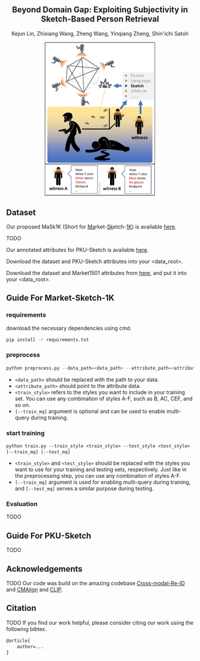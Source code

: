 <h2 align="center">Beyond Domain Gap: Exploiting Subjectivity in Sketch-Based Person Retrieval
</h2>
<p align="center">Kejun Lin, Zhixiang Wang, Zheng Wang, Yinqiang Zheng, Shin'ichi Satoh
</p>

<div align="center">
<img src="./assets/teaser.jpg" width=300px alt="teaser"></image>
</div>

## Dataset

Our proposed MaSk1K (Short for <u>Ma</u>rket-<u>Sk</u>etch-<u>1K</u>) is available <a href="https://drive.google.com/drive/folders/1XjFPM1yVHpE38sSDTFgM5s9aX2r-oYRC?usp=sharing">here</a>.

TODO

Our annotated attributes for PKU-Sketch is available <a href="">here</a>.

Download the dataset and PKU-Sketch attributes into your \<data_root\>.

Download the dataset and Market1501 attributes from <a href="">here</a>, and put it into your <data_root>.

## Guide For Market-Sketch-1K
### requirements
download the necessary dependencies using cmd.
```bash
pip install -r requirements.txt
```

### preprocess
```python
python preprocess.py --data_path=<data_path> --attribute_path=<attribute_path> --train_style <train_style> [--train_mq]
```

 - `<data_path>` should be replaced with the path to your data.
 - `<attribute_path>` should point to the attribute data.
 - `<train_style>` refers to the styles you want to include in your training set. You can use any combination of styles A-F, such as B, AC, CEF, and so on.
-  `[--train_mq]` argument is optional and can be used to enable multi-query during training.

### start training
```
python train.py --train_style <train_style> --test_style <test_style> [--train_mq] [--test_mq]
```

 - `<train_style>` and `<test_style>` should be replaced with the styles you want to use for your training and testing sets, respectively. Just like in the preprocessing step, you can use any combination of styles A-F.
 - `[--train_mq]` argument is used for enabling multi-query during training, and `[--test_mq]` serves a similar purpose during testing.

### Evaluation
TODO
<!-- ```python -->
<!--  python test.py [] -->
<!-- ``` -->

## Guide For PKU-Sketch
TODO

## Acknowledgements
TODO
Our code was build on the amazing codebase <a href="">Cross-modal-Re-ID</a> and <a href="">CMAlign</a> and <a href="">CLIP</a>. 

## Citation
TODO
If you find our work helpful, please consider citing our work using the following bibtex.
```
@article{
    author=...
}
```